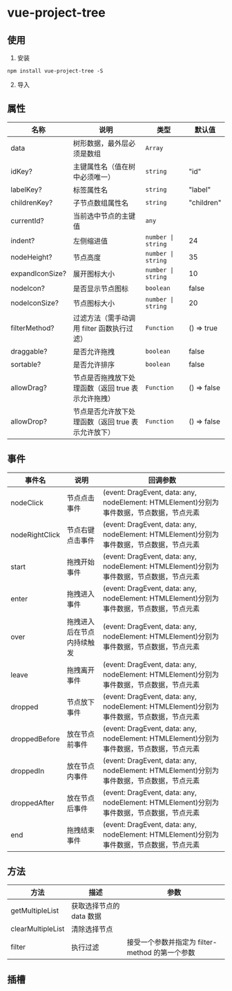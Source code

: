 # vue-project-tree

## 使用

1. 安装

`npm install vue-project-tree -S`

2. 导入


## 属性

| 名称 | 说明 | 类型| 默认值 |
| --- | --- | --- | --- |
| data | 树形数据，最外层必须是数组 | `Array` |  |
| idKey? | 主键属性名（值在树中必须唯一） | `string` | "id" |
| labelKey? | 标签属性名 | `string` | "label" |
| childrenKey? | 子节点数组属性名 | `string` | "children" |
| currentId? | 当前选中节点的主键值 | `any` |  |
| indent? | 左侧缩进值 | `number \| string` | 24 |
| nodeHeight? | 节点高度 | `number \| string` | 35 |
| expandIconSize? | 展开图标大小 | `number \| string` | 10 |
| nodeIcon? | 是否显示节点图标 | `boolean` | false |
| nodeIconSize? | 节点图标大小 | `number \| string` | 20 |
| filterMethod? | 过滤方法（需手动调用 filter 函数执行过滤） | `Function` | () => true |
| draggable? | 是否允许拖拽 | `boolean` | false |
| sortable? | 是否允许排序 | `boolean` | false |
| allowDrag? | 节点是否拖拽放下处理函数（返回 true 表示允许拖拽） | `Function` | () => false |
| allowDrop? | 节点是否允许放下处理函数（返回 true 表示允许放下） | `Function` | () => false |

## 事件

| 事件名 | 说明 | 回调参数 |
| --- | --- | --- |
| nodeClick | 节点点击事件 | (event: DragEvent, data: any, nodeElement: HTMLElement)分别为事件数据，节点数据，节点元素 |
| nodeRightClick | 节点右键点击事件 | (event: DragEvent, data: any, nodeElement: HTMLElement)分别为事件数据，节点数据，节点元素 |
| start | 拖拽开始事件 | (event: DragEvent, data: any, nodeElement: HTMLElement)分别为事件数据，节点数据，节点元素 |
| enter | 拖拽进入事件 | (event: DragEvent, data: any, nodeElement: HTMLElement)分别为事件数据，节点数据，节点元素 |
| over | 拖拽进入后在节点内持续触发 | (event: DragEvent, data: any, nodeElement: HTMLElement)分别为事件数据，节点数据，节点元素 |
| leave | 拖拽离开事件 | (event: DragEvent, data: any, nodeElement: HTMLElement)分别为事件数据，节点数据，节点元素 |
| dropped | 节点放下事件 | (event: DragEvent, data: any, nodeElement: HTMLElement)分别为事件数据，节点数据，节点元素 |
| droppedBefore | 放在节点前事件 | (event: DragEvent, data: any, nodeElement: HTMLElement)分别为事件数据，节点数据，节点元素 |
| droppedIn | 放在节点内事件 | (event: DragEvent, data: any, nodeElement: HTMLElement)分别为事件数据，节点数据，节点元素 |
| droppedAfter | 放在节点后事件 | (event: DragEvent, data: any, nodeElement: HTMLElement)分别为事件数据，节点数据，节点元素 |
| end | 拖拽结束事件 | (event: DragEvent, data: any, nodeElement: HTMLElement)分别为事件数据，节点数据，节点元素 |

## 方法

| 方法 | 描述 | 参数 |
| --- | --- | --- |
| getMultipleList | 获取选择节点的 data 数据 |  |
| clearMultipleList | 清除选择节点 |  |
| filter | 执行过滤 | 接受一个参数并指定为 filter-method 的第一个参数 |


## 插槽
